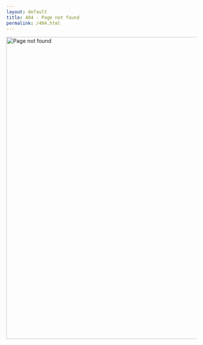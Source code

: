 ```yaml
---
layout: default
title: 404 - Page not found
permalink: /404.html
---
```


<a href="{{ site.baseurl }}">
<img src="{{ site.baseurl }}/images/404.png" alt="Page not found" style="width: 800px; margin-left: auto; margin-right: auto;" align="center"/>
</a>
